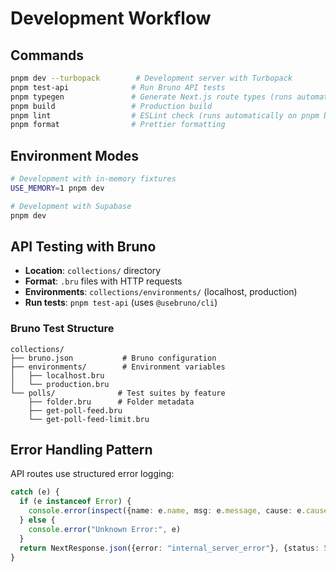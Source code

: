# Development Workflow

## Commands

```bash
pnpm dev --turbopack        # Development server with Turbopack
pnpm test-api              # Run Bruno API tests
pnpm typegen               # Generate Next.js route types (runs automatically on pnpm dev and pnpm build)
pnpm build                 # Production build
pnpm lint                  # ESLint check (runs automatically on pnpm build)
pnpm format                # Prettier formatting
```

## Environment Modes

```bash
# Development with in-memory fixtures
USE_MEMORY=1 pnpm dev

# Development with Supabase
pnpm dev
```

## API Testing with Bruno

- **Location**: `collections/` directory
- **Format**: `.bru` files with HTTP requests
- **Environments**: `collections/environments/` (localhost, production)
- **Run tests**: `pnpm test-api` (uses `@usebruno/cli`)

### Bruno Test Structure

```
collections/
├── bruno.json           # Bruno configuration
├── environments/        # Environment variables
│   ├── localhost.bru
│   └── production.bru
└── polls/              # Test suites by feature
    ├── folder.bru      # Folder metadata
    ├── get-poll-feed.bru
    └── get-poll-feed-limit.bru
```

## Error Handling Pattern

API routes use structured error logging:

```typescript
catch (e) {
  if (e instanceof Error) {
    console.error(inspect({name: e.name, msg: e.message, cause: e.cause}))
  } else {
    console.error("Unknown Error:", e)
  }
  return NextResponse.json({error: "internal_server_error"}, {status: 500})
}
```
